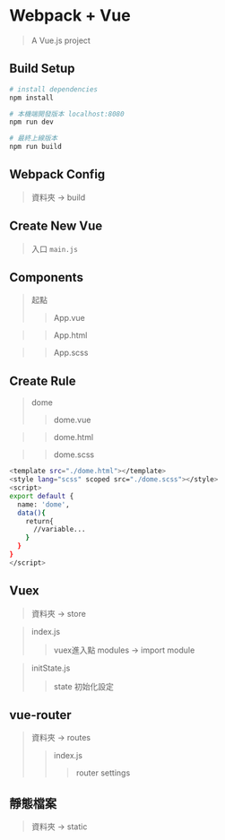 # Webpack + Vue

> A Vue.js project

## Build Setup

``` bash
# install dependencies
npm install

# 本機端開發版本 localhost:8080
npm run dev

# 最終上線版本
npm run build
```
## Webpack Config
> 資料夾 -> build

## Create New Vue

> 入口
`main.js`

## Components

> 起點
>> App.vue 

>> App.html 

>> App.scss 

## Create Rule
> dome
>> dome.vue

>> dome.html

>> dome.scss

```bash
<template src="./dome.html"></template>
<style lang="scss" scoped src="./dome.scss"></style>
<script>
export default {
  name: 'dome',
  data(){
    return{
      //variable...
    }
  }
}
</script>
```

## Vuex
> 資料夾 -> store

> index.js
>> vuex進入點
>> modules -> import module

> initState.js
>> state 初始化設定

## vue-router
> 資料夾 -> routes
>> index.js
>>> router settings

## 靜態檔案
> 資料夾 -> static
